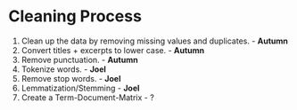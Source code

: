 # Cleaning Process
1. Clean up the data by removing missing values and duplicates. - **Autumn**
1. Convert titles + excerpts to lower case. - **Autumn**
1. Remove punctuation. - **Autumn**
1. Tokenize words. - **Joel**
1. Remove stop words. - **Joel**
1. Lemmatization/Stemming - **Joel**
1. Create a Term-Document-Matrix - ?